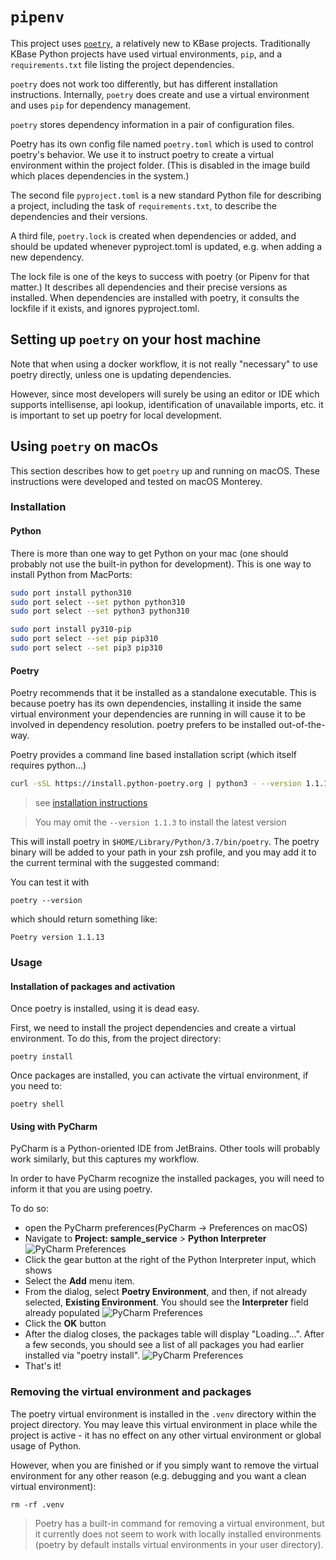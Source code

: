 # `pipenv`

This project uses [`poetry`](https://python-poetry.org), a relatively new to KBase projects. Traditionally KBase Python projects have used virtual environments, `pip`, and a `requirements.txt` file listing the project dependencies.

`poetry` does not work too differently, but has different installation instructions. Internally, `poetry` does create and use a virtual environment and uses `pip` for dependency management.

`poetry` stores dependency information in a pair of configuration files.

Poetry has its own config file named `poetry.toml` which is used to control poetry's behavior. We use it to instruct poetry to create a virtual environment within the project folder. (This is disabled in the image build which places dependencies in the system.)

The second file `pyproject.toml` is a new standard Python file for describing a project, including the task of `requirements.txt`, to describe the dependencies and their versions.

A third file, `poetry.lock` is created when dependencies or added, and should be updated whenever pyproject.toml is updated, e.g. when adding a new dependency.

The lock file is one of the keys to success with poetry (or Pipenv for that matter.) It describes all dependencies and their precise versions as installed. When dependencies are installed with poetry, it consults the lockfile if it exists, and ignores pyproject.toml.

## Setting up `poetry` on your host machine

Note that when using a docker workflow, it is not really "necessary" to use poetry directly, unless one is updating dependencies.

However, since most developers will surely be using an editor or IDE which supports intellisense, api lookup, identification of unavailable imports, etc. it is important to set up poetry for local development.

## Using `poetry` on macOs

This section describes how to get `poetry` up and running on macOS. These instructions were developed and tested on macOS Monterey.

### Installation

#### Python

There is more than one way to get Python on your mac (one should probably not use the built-in python for development). This is one way to install Python from MacPorts:

```sh
sudo port install python310
sudo port select --set python python310
sudo port select --set python3 python310

sudo port install py310-pip
sudo port select --set pip pip310
sudo port select --set pip3 pip310
```

#### Poetry

Poetry recommends that it be installed as a standalone executable. This is because poetry has its own dependencies, installing it inside the same virtual environment your dependencies are running in will cause it to be involved in dependency resolution. poetry prefers to be installed out-of-the-way.

Poetry provides a command line based installation script (which itself requires python...)

```bash
curl -sSL https://install.python-poetry.org | python3 - --version 1.1.13
```

> see [installation instructions](https://python-poetry.org/docs/master/#installing-with-the-official-installer)

> You may omit the `--version 1.1.3` to install the latest version

This will install poetry in `$HOME/Library/Python/3.7/bin/poetry`. The poetry binary will be added to your path in your zsh profile, and you may add it to the current terminal with the suggested command:

You can test it with

```shell
poetry --version
```

which should return something like:

```shell
Poetry version 1.1.13
```

### Usage

#### Installation of packages and activation

Once poetry is installed, using it is dead easy.

First, we need to install the project dependencies and create a virtual environment. To do this, from the project directory:

```shell
poetry install
```

Once packages are installed, you can activate the virtual environment, if you need to:

```shell
poetry shell
```

#### Using with PyCharm

PyCharm is a Python-oriented IDE from JetBrains. Other tools will probably work similarly, but this captures my workflow.

In order to have PyCharm recognize the installed packages, you will need to inform it that you are using poetry.

To do so:

- open the PyCharm preferences(PyCharm -> Preferences on macOS)
- Navigate to **Project: sample_service** > **Python Interpreter**
  ![PyCharm Preferences](pycharm-interpreter-none.png)
- Click the gear button at the right of the Python Interpreter input, which shows **<No Interpreter>**
- Select the **Add** menu item.
- From the dialog, select **Poetry Environment**, and then, if not already selected, **Existing Environment**. You should see the **Interpreter** field already populated
  ![PyCharm Preferences](pycharm-interpreter-poetry.png)
- Click the **OK** button
- After the dialog closes, the packages table will display "Loading...". After a few seconds, you should see a list of all packages you had earlier installed via "poetry install".
  ![PyCharm Preferences](pycharm-interpreter.png)
- That's it!

### Removing the virtual environment and packages

The poetry virtual environment is installed in the `.venv` directory within the project directory. You may leave this virtual environment in place while the project is active - it has no effect on any other virtual environment or global usage of Python.

However, when you are finished or if you simply want to remove the virtual environment for any other reason (e.g. debugging and you want a clean virtual environment):

```shell
rm -rf .venv
```

> Poetry has a built-in command for removing a virtual environment, but it currently does not seem to work with locally installed environments (poetry by default installs virtual environments in your user directory).
